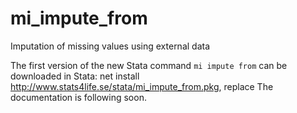# mi_impute_from
Imputation of missing values using external data

The first version of the new Stata command `mi impute from` can be downloaded in Stata: 
net install http://www.stats4life.se/stata/mi_impute_from.pkg, replace
The documentation is following soon.
